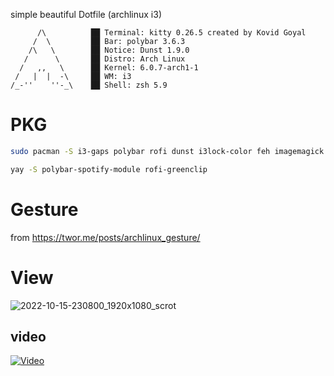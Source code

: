 simple beautiful Dotfile (archlinux i3)

          /\         ​ ██ Terminal: kitty 0.26.5 created by Kovid Goyal
         /  \        ​ ██ Bar: polybar 3.6.3
        /\   \       ​ ██ Notice: Dunst 1.9.0
       /      \      ​ ██ Distro: Arch Linux
      /   ,,   \     ​ ██ Kernel: 6.0.7-arch1-1
     /   |  |  -\    ​ ██ WM: i3
    /_-''    ''-_\   ​ ██ Shell: zsh 5.9

# PKG
```bash
sudo pacman -S i3-gaps polybar rofi dunst i3lock-color feh imagemagick nerd-fonts-complete ttf-font-awesome spotify cava zsh oh-my-zsh-git pacman-contrib jq acpilight pulseaudio scrot paru

yay -S polybar-spotify-module rofi-greenclip

```

# Gesture

from https://twor.me/posts/archlinux_gesture/

# View

![2022-10-15-230800_1920x1080_scrot](https://user-images.githubusercontent.com/18731946/195996817-500f5419-d272-40ee-9bbd-19a4b707ee86.png)
## video

[![Video](https://i2.hdslb.com/bfs/archive/e19e79aa6e66b827c20766aa53f3b20efe97f035.png)](https://www.bilibili.com/video/BV1Fm4y1w7aD)
